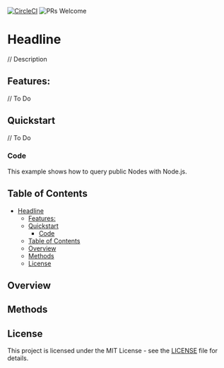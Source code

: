 [![CircleCI](https://img.shields.io/circleci/build/github/a6b8/multiThreadz/main)]() ![PRs Welcome](https://img.shields.io/badge/PRs-welcome-brightgreen.svg)

# Headline
// Description


## Features:
// To Do


## Quickstart

// To Do

### Code

This example shows how to query public Nodes with Node.js.

## Table of Contents
- [Headline](#headline)
  - [Features:](#features)
  - [Quickstart](#quickstart)
    - [Code](#code)
  - [Table of Contents](#table-of-contents)
  - [Overview](#overview)
  - [Methods](#methods)
  - [License](#license)


## Overview


## Methods


## License

This project is licensed under the MIT License - see the [LICENSE](LICENSE) file for details.